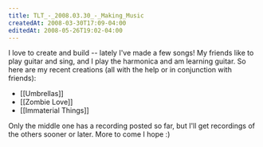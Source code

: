 ```yaml
---
title: TLT_-_2008.03.30_-_Making_Music
createdAt: 2008-03-30T17:09-04:00
editedAt: 2008-05-26T19:02-04:00
---
```


I love to create and build -- lately I've made a few songs! My friends like to play guitar and sing, and I play the harmonica and am learning guitar. So here are my recent creations (all with the help or in conjunction with friends):

* [[Umbrellas]]
* [[Zombie Love]]
* [[Immaterial Things]]

Only the middle one has a recording posted so far, but I'll get recordings of the others sooner or later. More to come I hope :)

